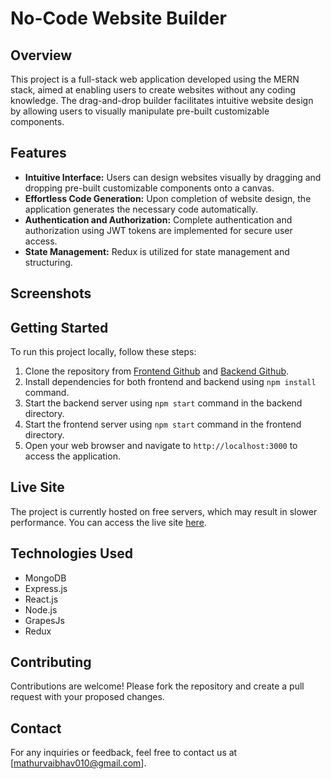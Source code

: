 # No-Code Website Builder

## Overview
This project is a full-stack web application developed using the MERN stack, aimed at enabling users to create websites without any coding knowledge. The drag-and-drop builder facilitates intuitive website design by allowing users to visually manipulate pre-built customizable components.

## Features
- **Intuitive Interface:** Users can design websites visually by dragging and dropping pre-built customizable components onto a canvas.
- **Effortless Code Generation:** Upon completion of website design, the application generates the necessary code automatically.
- **Authentication and Authorization:** Complete authentication and authorization using JWT tokens are implemented for secure user access.
- **State Management:** Redux is utilized for state management and structuring.

## Screenshots


## Getting Started
To run this project locally, follow these steps:

1. Clone the repository from [Frontend Github](https://github.com/VaibhavMathur-2003/landweb-frontend) and [Backend Github](https://github.com/VaibhavMathur-2003/landWeb-backend).
2. Install dependencies for both frontend and backend using `npm install` command.
3. Start the backend server using `npm start` command in the backend directory.
4. Start the frontend server using `npm start` command in the frontend directory.
5. Open your web browser and navigate to `http://localhost:3000` to access the application.

## Live Site
The project is currently hosted on free servers, which may result in slower performance. You can access the live site [here](https://landweb.netlify.app/).

## Technologies Used
- MongoDB
- Express.js
- React.js
- Node.js
- GrapesJs
- Redux

## Contributing
Contributions are welcome! Please fork the repository and create a pull request with your proposed changes.



## Contact
For any inquiries or feedback, feel free to contact us at [mathurvaibhav010@gmail.com].
